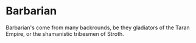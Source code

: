 # Barbarian
Barbarian's come from many backrounds, be they gladiators of the Taran Empire, or the shamanistic tribesmen of Stroth.